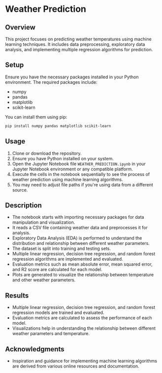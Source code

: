 # Weather Prediction

## Overview

This project focuses on predicting weather temperatures using machine learning techniques. It includes data preprocessing, exploratory data analysis, and implementing multiple regression algorithms for prediction.

## Setup

Ensure you have the necessary packages installed in your Python environment. The required packages include:

- numpy
- pandas
- matplotlib
- scikit-learn

You can install them using pip:

```bash
pip install numpy pandas matplotlib scikit-learn
```

## Usage

1. Clone or download the repository.
2. Ensure you have Python installed on your system.
3. Open the Jupyter Notebook file `WEATHER_PREDICTION.ipynb` in your Jupyter Notebook environment or any compatible platform.
4. Execute the cells in the notebook sequentially to see the process of weather prediction using machine learning algorithms.
5. You may need to adjust file paths if you're using data from a different source.

## Description

- The notebook starts with importing necessary packages for data manipulation and visualization.
- It reads a CSV file containing weather data and preprocesses it for analysis.
- Exploratory Data Analysis (EDA) is performed to understand the distribution and relationship between different weather parameters.
- The dataset is split into training and testing sets.
- Multiple linear regression, decision tree regression, and random forest regression algorithms are implemented and evaluated.
- Evaluation metrics such as mean absolute error, mean squared error, and R2 score are calculated for each model.
- Plots are generated to visualize the relationship between temperature and other weather parameters.

## Results

- Multiple linear regression, decision tree regression, and random forest regression models are trained and evaluated.
- Evaluation metrics are calculated to assess the performance of each model.
- Visualizations help in understanding the relationship between different weather parameters and temperature.

## Acknowledgments

- Inspiration and guidance for implementing machine learning algorithms are derived from various online resources and documentation.

